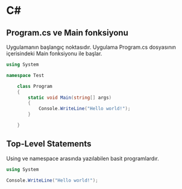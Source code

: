 # C#
## Program.cs ve Main fonksiyonu
Uygulamanın başlangıç noktasıdır. Uygulama Program.cs dosyasının içerisindeki Main fonksiyonu ile başlar.

```c#
using System

namespace Test

    class Program
    {
        static void Main(string[] args)
        {
            Console.WriteLine("Hello world!");
        }

    }
```
## Top-Level Statements
Using ve namespace arasında yazılabilen basit programlardır.

```c#
using System

Console.WriteLine("Hello world!");
```
